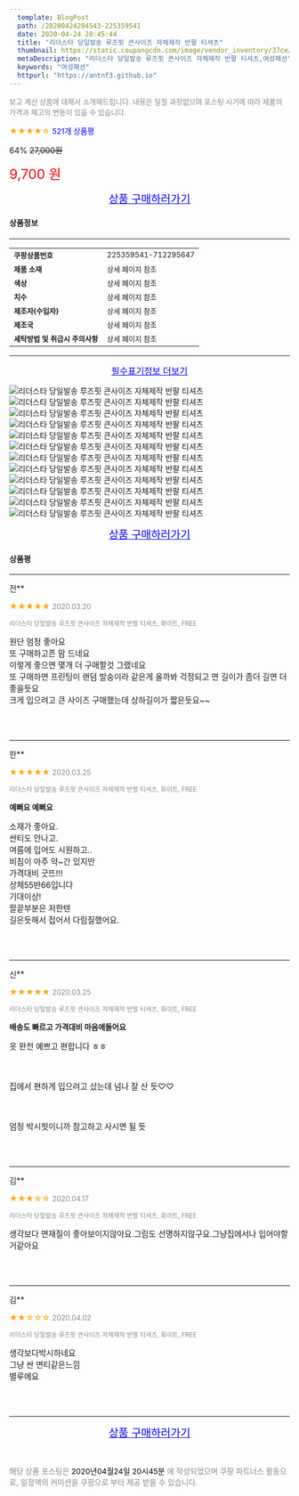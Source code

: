 ```yaml
---
  template: BlogPost
  path: /20200424204543-225359541
  date: 2020-04-24 20:45:44
  title: "리더스타 당일발송 루즈핏 큰사이즈 자체제작 반팔 티셔츠"
  thumbnail: https://static.coupangcdn.com/image/vendor_inventory/37ce/074d7ba4579e3f54def058d788be93a5beee6c115494ea2c757a094cdf08.jpg
  metaDescription: "리더스타 당일발송 루즈핏 큰사이즈 자체제작 반팔 티셔츠,여성패션"
  keywords: "여성패션"
  httpurl: "https://antnf3.github.io"
---
```

  
<span style="color: #888;font-size:0.8rem">보고 계신 상품에 대해서 소개해드립니다.
내용은 일절 과장없으며 포스팅 시기에 따라 제품의 가격과 재고의 변동이 있을 수 있습니다.</span>
  
<span style="color: orange;">★★★★☆</span> <span style="color: blue;font-size: 0.85rem;">521개 상품평</span>

<span style="font-size: 0.9rem">64%</span> <span style="font-size: 0.9rem">~~27,000원~~</span>

<span style="color: red;font-size: 1.5rem;">9,700 원</span>



<p align="center"><a href="http://me2.do/x7tsaGXt" style="font-size: 1.2rem; color: blue;">상품 구매하러가기</a></p>

#### 상품정보

---

|                  |                       |
| ---------------- | --------------------- |
| **<span style="font-size:0.8rem;">쿠팡상품번호</span>** | <span style="font-size:0.8rem;">225359541-712295647</span> |
| **<span style="font-size:0.8rem;">제품 소재</span>**    | <span style="font-size:0.8rem;">상세 페이지 참조</span>        |
| **<span style="font-size:0.8rem;">색상</span>**    | <span style="font-size:0.8rem;">상세 페이지 참조</span>        |
| **<span style="font-size:0.8rem;">치수</span>**    | <span style="font-size:0.8rem;">상세 페이지 참조</span>        |
| **<span style="font-size:0.8rem;">제조자(수입자)</span>**    | <span style="font-size:0.8rem;">상세 페이지 참조</span>        |
| **<span style="font-size:0.8rem;">제조국</span>**    | <span style="font-size:0.8rem;">상세 페이지 참조</span>        |
| **<span style="font-size:0.8rem;">세탁방법 및 취급시 주의사항</span>**    | <span style="font-size:0.8rem;">상세 페이지 참조</span>        |




---

<p align="center"><a href="http://me2.do/x7tsaGXt" style="font-size: 1rem; color: blue;">필수표기정보 더보기</a></p>

![리더스타 당일발송 루즈핏 큰사이즈 자체제작 반팔 티셔츠](http://thumbnail6.coupangcdn.com/thumbnails/remote/q89/image/vendor_inventory/9a4e/b50e1be1a3d65d5ed7c85e567b72b3c4325efbe84c2a27e2e5075cf12e32.jpg)
![리더스타 당일발송 루즈핏 큰사이즈 자체제작 반팔 티셔츠](http://thumbnail6.coupangcdn.com/thumbnails/remote/q89/image/vendor_inventory/26d4/ce585053e18e4211a1a6c24e2116a41c034509875a485d8139376f44e0eb.jpg)
![리더스타 당일발송 루즈핏 큰사이즈 자체제작 반팔 티셔츠](http://thumbnail9.coupangcdn.com/thumbnails/remote/q89/image/vendor_inventory/4c95/88b4b727b83e9afd9818ebc0364774a7f6df4c509c0f6ecdcb6b2cadde63.jpg)
![리더스타 당일발송 루즈핏 큰사이즈 자체제작 반팔 티셔츠](http://thumbnail8.coupangcdn.com/thumbnails/remote/q89/image/vendor_inventory/097a/2ffa07323017af48f9ba33e96b32bc23c08e8f6dab2f1fc0adac7ec33983.jpg)
![리더스타 당일발송 루즈핏 큰사이즈 자체제작 반팔 티셔츠](http://thumbnail8.coupangcdn.com/thumbnails/remote/q89/image/vendor_inventory/fc1f/feb38c5acf518ebbe0a81513a36bf5abe3047786ddd29869e8eb85ccb8f1.jpg)
![리더스타 당일발송 루즈핏 큰사이즈 자체제작 반팔 티셔츠](http://thumbnail9.coupangcdn.com/thumbnails/remote/q89/image/vendor_inventory/f9c1/01e48c5d076a3b1470ada0ad69f34a1bf3323df152423aad4adef0b4f948.jpg)
![리더스타 당일발송 루즈핏 큰사이즈 자체제작 반팔 티셔츠](http://thumbnail8.coupangcdn.com/thumbnails/remote/q89/image/vendor_inventory/559b/56ac3a3e6764f59163c42c16a49cf84627342d4d18789a35d7f9dcdfc992.jpg)
![리더스타 당일발송 루즈핏 큰사이즈 자체제작 반팔 티셔츠](http://thumbnail6.coupangcdn.com/thumbnails/remote/q89/image/vendor_inventory/9530/1bc081aca013cc07ec91f813f1fdf63c43da1712e5afda0a4276dad361d1.jpg)
![리더스타 당일발송 루즈핏 큰사이즈 자체제작 반팔 티셔츠](http://thumbnail6.coupangcdn.com/thumbnails/remote/q89/image/vendor_inventory/816b/21b97a78be6429e0595ed1ef54bcba8a81381c150d0364aef8b658e2e881.jpg)
![리더스타 당일발송 루즈핏 큰사이즈 자체제작 반팔 티셔츠](http://thumbnail7.coupangcdn.com/thumbnails/remote/q89/image/vendor_inventory/42d5/c357037abd7cfa90d5d1b38b6c746375db7e449788a91b549777c4c7e05d.jpg)
![리더스타 당일발송 루즈핏 큰사이즈 자체제작 반팔 티셔츠](http://thumbnail9.coupangcdn.com/thumbnails/remote/q89/image/vendor_inventory/4d92/9aad4334507b1dd95c7bc842029fa2f0e9bb7987ac89a7e75c6815644513.jpg)
![리더스타 당일발송 루즈핏 큰사이즈 자체제작 반팔 티셔츠](http://thumbnail6.coupangcdn.com/thumbnails/remote/q89/image/vendor_inventory/9d6a/20d99c7972d32e0419aad19d3efb26cfc6a1044a14e372cc5e84d8aef263.jpg)

<p align="center"><a href="http://me2.do/x7tsaGXt" style="font-size: 1.2rem; color: blue;">상품 구매하러가기</a></p>

#### 상품평
  
---
  
전**
    
<span style="color: orange;">★★★★★</span> <span style="font-size:0.8rem;color: #888;">2020.03.20</span>
    
<span style="color: #888;font-size:0.7rem">리더스타 당일발송 루즈핏 큰사이즈 자체제작 반팔 티셔츠, 화이트, FREE</span>
    

    
<span style="font-size: 0.9rem;">원단 엄청  좋아요<br/>또 구매하고픈 맘 드네요<br/>이렇게 좋으면 몇개 더 구매할것 그랬네요<br/>또 구매하면 프린팅이 랜덤 발송이라 같은게 올까봐 걱정되고 면 길이가 좀더 길면 더 좋을듯요<br/>크게 입으려고 큰 사이즈 구매했는데 상하길이가 짧은듯요~~</span>
    
<br>
<br>

---
  
한**
    
<span style="color: orange;">★★★★★</span> <span style="font-size:0.8rem;color: #888;">2020.03.25</span>
    
<span style="color: #888;font-size:0.7rem">리더스타 당일발송 루즈핏 큰사이즈 자체제작 반팔 티셔츠, 화이트, FREE</span>
    
<span style="font-size:0.85rem">**예뻐요  예뻐요**</span>
    
<span style="font-size: 0.9rem;">소재가  좋아요.<br/>싼티도  안나고.<br/>여름에  입어도 시원하고..<br/>비침이  아주 약~간  있지만<br/>가격대비 굿뜨!!!<br/>상체55반66입니다<br/>기대이상!<br/>팔끝부분은 저한텐<br/>길은듯해서 접어서 다림질했어요.</span>
    
<br>
<br>

---
  
신**
    
<span style="color: orange;">★★★★★</span> <span style="font-size:0.8rem;color: #888;">2020.03.25</span>
    
<span style="color: #888;font-size:0.7rem">리더스타 당일발송 루즈핏 큰사이즈 자체제작 반팔 티셔츠, 화이트, FREE</span>
    
<span style="font-size:0.85rem">**배송도 빠르고 가격대비 마음에들어요**</span>
    
<span style="font-size: 0.9rem;">옷 완전 예쁘고 편합니다 ㅎㅎ<br/><br/><br/><br/> 집에서 편하게 입으려고 샀는데 넘나 잘 산 듯♡♡ <br/><br/><br/><br/> 엄청 박시핏이니까 참고하고 사시면 될 듯</span>
    
<br>
<br>

---
  
김**
    
<span style="color: orange;">★★★☆☆</span> <span style="font-size:0.8rem;color: #888;">2020.04.17</span>
    
<span style="color: #888;font-size:0.7rem">리더스타 당일발송 루즈핏 큰사이즈 자체제작 반팔 티셔츠, 화이트, FREE</span>
    

    
<span style="font-size: 0.9rem;">생각보다  면재질이 좋아보이지않아요.그림도 선명하지않구요.그냥집에서나 입어야할거같아요</span>
    
<br>
<br>

---
  
김**
    
<span style="color: orange;">★★☆☆☆</span> <span style="font-size:0.8rem;color: #888;">2020.04.02</span>
    
<span style="color: #888;font-size:0.7rem">리더스타 당일발송 루즈핏 큰사이즈 자체제작 반팔 티셔츠, 화이트, FREE</span>
    

    
<span style="font-size: 0.9rem;">생각보다박시하네요<br/>그냥 싼 면티같은느낌<br/>별루에요</span>
    
<br>
<br>


  
---
  
<p align="center"><a href="http://me2.do/x7tsaGXt" style="font-size: 1.2rem; color: blue;">상품 구매하러가기</a></p>
  
<br>
  
<span style="font-size: 0.85rem; color: #888;">해당 상품 포스팅은 <span style="color: #000;"> 2020년04월24일 20시45분 </span> 에 작성되었으며 쿠팡 파트너스 활동으로, 일정액의 커미션을 쿠팡으로 부터 제공 받을 수 있습니다.</span>